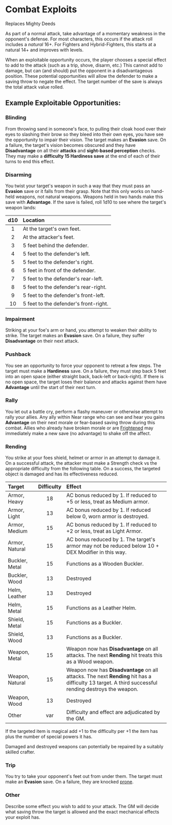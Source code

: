 # Combat Exploits
Replaces Mighty Deeds

As part of a normal attack, take advantage of a momentary weakness in the opponent's defense.  For most characters, this occurs if the attack roll includes a *natural* 16+.  For Fighters and Hybrid-Fighters, this starts at a natural 14+ and improves with levels.

When an exploitable opportunity occurs, the player chooses a special effect to add to the attack (such as a trip, shove, disarm, etc.) This cannot add to damage, but can (and should) put the opponent in a disadvantageous position.  These potential opportunities will allow the defender to make a saving throw to negate the effect.  The target number of the save is always the total attack value rolled.

## Example Exploitable Opportunities:

### Blinding
From throwing sand in someone's face, to pulling their cloak hood over their eyes to slashing their brow so they bleed into their own eyes, you have see the opportunity to impair their vision.  The target makes an **Evasion** save.  On a failure, the target's vision becomes obscured and they have **Disadvantage** on all their **attacks** and **sight-based perception** checks. They may make a **difficulty 15 Hardiness save** at the end of each of their turns to end this effect.

### Disarming
You twist your target's weapon in such a way that they must pass an **Evasion** save or it falls from their grasp.  Note that this only works on hand-held weapons, not natural weapons.  Weapons held in two hands make this save with **Advantage**.  If the save is failed, roll 1d10 to see where the target's weapon lands:

| d10 | Location |
|:---:|:---------|
|   1 | At the target's own feet. |
|   2 | At the attacker's feet. |
|   3 | 5 feet behind the defender. |
|   4 | 5 feet to the defender's left. |
|   5 | 5 feet to the defender's right. |
|   6 | 5 feet in front of the defender. |
|   7 | 5 feet to the defender's rear-left. |
|   8 | 5 feet to the defender's rear-right. |
|   9 | 5 feet to the defender's front-left. |
|  10 | 5 feet to the defender's front-right. |

### Impairment
Striking at your foe's arm or hand, you attempt to weaken their ability to strike.  The target makes an **Evasion** save.  On a failure, they suffer **Disadvantage** on their next attack.

### Pushback
You see an opportunity to force your opponent to retreat a few steps.  The target must make a **Hardiness** save.  On a failure, they must step back 5 feet into an open space (either straight back, back-left or back-right).  If there is no open space, the target loses their balance and attacks against them have **Advantage** until the start of their next turn.

### Rally
You let out a battle cry, perform a flashy maneuver or otherwise attempt to rally your allies.  Any ally within Near range who can see and hear you gains **Advantage** on their next morale or fear-based saving throw during this combat.  Allies who already have broken morale or are [Frightened](Combat.md#frightened) may immediately make a new save (no advantage) to shake off the affect.

### Rending
You strike at your foes shield, helmet or armor in an attempt to damage it.  On a successful attack, the attacker must make a Strength check vs the appropriate difficulty from the following table.  On a success, the targeted object is damaged and has its effectiveness reduced.

|  Target           |  Difficulty  |  Effect                                                                                                                                                 |
|:------------------|:------------:|:--------------------------------------------------------------------------------------------------------------------------------------------------------|
|  Armor, Heavy     |          18  |  AC bonus reduced by 1.  If reduced to +5 or less, treat as Medium armor.                                                                               |
|  Armor, Light     |          13  |  AC bonus reduced by 1.  If reduced below 0, worn armor is destroyed.                                                                                   |
|  Armor, Medium    |          15  |  AC bonus reduced by 1.  If reduced to +2 or less, treat as Light Armor.                                                                                |
|  Armor, Natural   |          15  |  AC bonus reduced by 1.  The target's armor may not be reduced below 10 + DEX Modifier in this way.                                                     |
|  Buckler, Metal   |          15  |  Functions as a Wooden Buckler.                                                                                                                         |
|  Buckler, Wood    |          13  |  Destroyed                                                                                                                                              |
|  Helm, Leather    |          13  |  Destroyed                                                                                                                                              |
|  Helm, Metal      |          15  |  Functions as a Leather Helm.                                                                                                                           |
|  Shield, Metal    |          15  |  Functions as a Buckler.                                                                                                                                |
|  Shield, Wood     |          13  |  Functions as a Buckler.                                                                                                                                |
|  Weapon, Metal    |          15  |  Weapon now has **Disadvantage** on all attacks.  The next **Rending** hit treats this as a Wood weapon.                                                |
|  Weapon, Natural  |          15  |  Weapon now has **Disadvantage** on all attacks.  The next **Rending** hit has a difficulty 13 target.  A third successful rending destroys the weapon. |
|  Weapon, Wood     |          13  |  Destroyed                                                                                                                                              |
|  Other            |  var         |  Difficulty and effect are adjudicated by the GM.                                                                                                       |  

If the targeted item is magical add +1 to the difficulty per +1 the item has plus the number of special powers it has.

Damaged and destroyed weapons can potentially be repaired by a suitably skilled crafter.

### Trip
You try to take your opponent's feet out from under them.  The target must make an **Evasion** save.  On a failure, they are knocked [prone](Cbomat.md#prone).

### Other
Describe some effect you wish to add to your attack.  The GM will decide what saving throw the target is allowed and the exact mechanical effects your exploit has.